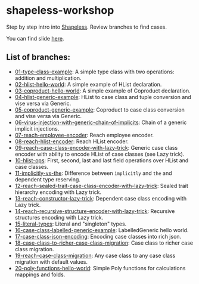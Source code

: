 # shapeless-workshop

Step by step intro into [Shapeless](https://github.com/milessabin/shapeless). Review branches to find cases.

You can find slide [here](https://docs.google.com/presentation/d/1CUEe7xJULm0SGFwGUgBuu2yAg9PxasCvpyxBemL5f48/edit?usp=sharing).

## List of branches:
* [01-type-class-example](https://github.com/karazinscalausersgroup/shapeless-workshop/blob/01-type-class-example/src/main/scala/karazinscalausersgroup/workshop/ShapelessWorkshop.scala): A simple type class with two operations: addition and multiplication.
* [02-hlist-hello-world](https://github.com/karazinscalausersgroup/shapeless-workshop/blob/02-hlist-hello-world/src/main/scala/karazinscalausersgroup/workshop/ShapelessWorkshop.scala): A simple example of HList declaration.
* [03-coproduct-hello-world](https://github.com/karazinscalausersgroup/shapeless-workshop/blob/03-coproduct-hello-world/src/main/scala/karazinscalausersgroup/workshop/ShapelessWorkshop.scala): A simple example of Coproduct declaration.
* [04-hlist-generic-example](https://github.com/karazinscalausersgroup/shapeless-workshop/blob/04-hlist-generic-example/src/main/scala/karazinscalausersgroup/workshop/ShapelessWorkshop.scala): HList to case class and tuple conversion and vise versa via Generic.
* [05-coproduct-generic-example](https://github.com/karazinscalausersgroup/shapeless-workshop/blob/05-coproduct-generic-example/src/main/scala/karazinscalausersgroup/workshop/ShapelessWorkshop.scala): Coproduct to case class conversion and vise versa via Generic.
* [06-virus-injection-with-generic-chain-of-implicits](https://github.com/karazinscalausersgroup/shapeless-workshop/tree/06-virus-injection-with-generic-chain-of-implicits/src/main/scala/karazinscalausersgroup/workshop/ShapelessWorkshop.scala): Chain of a generic implicit injections.
* [07-reach-employee-encoder](https://github.com/karazinscalausersgroup/shapeless-workshop/tree/07-reach-employee-encoder/src/main/scala/karazinscalausersgroup/workshop/ShapelessWorkshop.scala): Reach employee encoder.
* [08-reach-hlist-encoder](https://github.com/karazinscalausersgroup/shapeless-workshop/tree/08-reach-hlist-encoder/src/main/scala/karazinscalausersgroup/workshop/ShapelessWorkshop.scala): Reach HList encoder.
* [09-reach-case-class-encoder-with-lazy-trick](https://github.com/karazinscalausersgroup/shapeless-workshop/tree/09-reach-case-class-encoder-with-lazy-trick/src/main/scala/karazinscalausersgroup/workshop/ShapelessWorkshop.scala): Generic case class encoder with ability to encode HList of case classes (see Lazy trick).
* [10-hlist-ops](https://github.com/karazinscalausersgroup/shapeless-workshop/tree/10-hlist-ops/src/main/scala/karazinscalausersgroup/workshop/ShapelessWorkshop.scala): First, second, last and last field operations over HList and case classes. 
* [11-implicitly-vs-the](https://github.com/karazinscalausersgroup/shapeless-workshop/tree/11-implicitly-vs-the/src/main/scala/karazinscalausersgroup/workshop/ShapelessWorkshop.scala): Difference between `implicitly` and `the` and dependent type reserving.
* [12-reach-sealed-trait-case-class-encoder-with-lazy-trick](https://github.com/karazinscalausersgroup/shapeless-workshop/tree/12-reach-sealed-trait-case-class-encoder-with-lazy-trick/src/main/scala/karazinscalausersgroup/workshop/ShapelessWorkshop.scala): Sealed trait hierarchy encoding with Lazy trick.
* [13-reach-constructor-lazy-trick](https://github.com/karazinscalausersgroup/shapeless-workshop/tree/13-reach-constructor-lazy-trick/src/main/scala/karazinscalausersgroup/workshop/ShapelessWorkshop.scala): Dependent case class encoding with Lazy trick.
* [14-reach-recursive-structure-encoder-with-lazy-trick](https://github.com/karazinscalausersgroup/shapeless-workshop/tree/14-reach-recursive-structure-encoder-with-lazy-trick/src/main/scala/karazinscalausersgroup/workshop/ShapelessWorkshop.scala): Recursive structures encoding with Lazy trick.
* [15-literal-types](https://github.com/karazinscalausersgroup/shapeless-workshop/tree/15-literal-types/src/main/scala/karazinscalausersgroup/workshop/ShapelessWorkshop.scala): Literal and "singleton" types.
* [16-case-class-labelled-generic-example](https://github.com/karazinscalausersgroup/shapeless-workshop/tree/16-case-class-labelled-generic-example/src/main/scala/karazinscalausersgroup/workshop/ShapelessWorkshop.scala): LabelledGeneric hello world.
* [17-case-class-json-encoding](https://github.com/karazinscalausersgroup/shapeless-workshop/tree/17-case-class-json-encoding/src/main/scala/karazinscalausersgroup/workshop/ShapelessWorkshop.scala): Encoding case classes into rich json.
* [18-case-class-to-richer-case-class-migration](https://github.com/karazinscalausersgroup/shapeless-workshop/tree/18-case-class-to-richer-case-class-migration/src/main/scala/karazinscalausersgroup/workshop/ShapelessWorkshop.scala): Case class to richer case class migration.
* [19-reach-case-class-migration](https://github.com/karazinscalausersgroup/shapeless-workshop/tree/19-reach-case-class-migration/src/main/scala/karazinscalausersgroup/workshop/ShapelessWorkshop.scala): Any case class to any case class migration with default values.
* [20-poly-functions-hello-world](https://github.com/karazinscalausersgroup/shapeless-workshop/tree/20-poly-functions-hello-world/src/main/scala/karazinscalausersgroup/workshop/ShapelessWorkshop.scala): Simple Poly functions for calculations mappings and folds.
